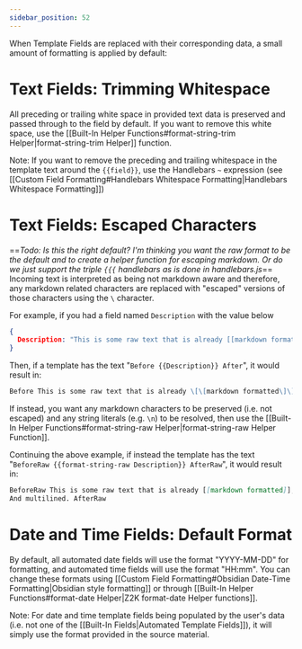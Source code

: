 ```yaml
---
sidebar_position: 52
---
```


When Template Fields are replaced with their corresponding data, a small amount of formatting is applied by default:

# Text Fields: Trimming Whitespace
All preceding or trailing white space in provided text data is preserved and passed through to the field by default. If you want to remove this white space, use the [[Built-In Helper Functions#format-string-trim Helper|format-string-trim Helper]] function. 

Note: If you want to remove the preceding and trailing whitespace in the template text around the `{{field}}`, use the Handlebars `~` expression (see [[Custom Field Formatting#Handlebars Whitespace Formatting|Handlebars Whitespace Formatting]])

# Text Fields: Escaped Characters
==*Todo: Is this the right default? I'm thinking you want the raw format to be the default and to create a helper function for escaping markdown. Or do we just support the triple `{{{` handlebars as is done in handlebars.js*== 
Incoming text is interpreted as being not markdown aware and therefore, any markdown related characters are replaced with "escaped" versions of those characters using the `\` character. 

For example, if you had a field named `Description` with the value below
```json
{
  Description: "This is some raw text that is already [[markdown formatted]], where I want to *preserve* that markdown formatting\nAnd multilined."
}
```

Then, if a template has the text "`Before {{Description}} After`", it would result in:

```md
Before This is some raw text that is already \[\[markdown formatted\]\], where I want to \*preserve\* that markdown formatting\\nAnd multilined. After
```

If instead, you want any markdown characters to be preserved (i.e. not escaped) and any string literals (e.g. `\n`) to be resolved, then use the [[Built-In Helper Functions#format-string-raw Helper|format-string-raw Helper Function]].

Continuing the above example, if instead the template has the text "`BeforeRaw {{format-string-raw Description}} AfterRaw`", it would result in:

```md
BeforeRaw This is some raw text that is already [[markdown formatted]], where I want to *preserve* that markdown formatting
And multilined. AfterRaw
```

# Date and Time Fields: Default Format
By default, all automated date fields will use the format "YYYY-MM-DD" for formatting, and automated time fields will use the format "HH:mm". You can change these formats using [[Custom Field Formatting#Obsidian Date-Time Formatting|Obsidian style formatting]] or through [[Built-In Helper Functions#format-date Helper|Z2K format-date Helper functions]].

Note: For date and time template fields being populated by the user's data (i.e. not one of the [[Built-In Fields|Automated Template Fields]]), it will simply use the format provided in the source material. 